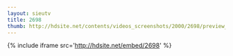 ```yaml
---
layout: sieutv
title: 2698
thumb: http://hdsite.net/contents/videos_screenshots/2000/2698/preview_360p.mp4.jpg
---
```

{% include iframe src='http://hdsite.net/embed/2698' %}
 
